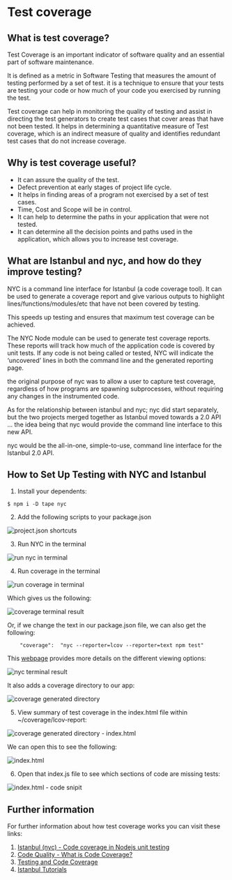 # Test coverage

## What is test coverage?
Test Coverage is an important indicator of software quality and an essential part of software maintenance.

It is defined as a metric in Software Testing that measures the amount of testing performed by a set of test.  it is a technique to ensure that your tests are testing your code or how much of your code you exercised by running the test.

Test coverage can help in monitoring the quality of testing and assist in directing the test generators to create test cases that cover areas that have not been tested. It helps in determining a quantitative measure of Test coverage, which is an indirect measure of quality and identifies redundant test cases that do not increase coverage.

## Why is test coverage useful? 

* It can assure the quality of the test.
* Defect prevention at early stages of project life cycle.
* It helps in finding areas of a program not exercised by a set of test cases.
* Time, Cost and Scope will be in control.
* It can help to determine the paths in your application that were not tested.
* It can determine all the decision points and paths used in the application, which allows you to increase test coverage.
 
## What are Istanbul and nyc, and how do they improve testing?

NYC is a command line interface for Istanbul (a code coverage tool). It can be used to generate a coverage report and give various outputs to highlight lines/functions/modules/etc that have not been covered by testing.

This speeds up testing and ensures that maximum test coverage can be achieved.

The NYC Node module can be used to generate test coverage reports. These reports will track how much of the application code is covered by unit tests. If any code is not being called or tested, NYC will indicate the ‘uncovered’ lines in both the command line and the generated reporting page.


the original purpose of nyc was to  allow a user to capture test
coverage, regardless of how programs are spawning subprocesses,
without     requiring any changes in the instrumented code.

As for the relationship between istanbul and nyc; nyc did start separately, but the two projects merged together as Istanbul moved towards a 2.0 API ... the idea being that nyc would provide the command line interface to this new API.

nyc would be the all-in-one, simple-to-use, command line interface for the Istanbul 2.0 API.


## How to Set Up Testing with NYC and Istanbul

1. Install your dependents:

``` $ npm i -D tape nyc ```

2. Add the following scripts to your package.json
     
![project.json shortcuts](https://i.imgur.com/rGuNxVz.png)


3. Run NYC in the terminal

![run nyc in terminal](https://i.imgur.com/eGm46l6.png)

4. Run coverage in the terminal

![run coverage in terminal](https://i.imgur.com/FZOhWEz.png)

Which gives us the following:


![coverage terminal result](https://i.imgur.com/54NAIBT.png)

Or, if we change the text in our package.json file, we can also get the following:

```
    "coverage":  "nyc --reporter=lcov --reporter=text npm test"
```

This [webpage](https://istanbul.js.org/docs/advanced/alternative-reporters/) provides more details on the different viewing options:

![nyc terminal result](https://i.imgur.com/LOyGn06.png)

It also adds a coverage directory to our app:

![coverage generated directory](https://i.imgur.com/u3ej7yt.png)

5. View summary of test coverage in the index.html file within ~/coverage/lcov-report:

![coverage generated directory - index.html](https://i.imgur.com/RpReTjN.png)

We can open this to see the following:

![index.html ](https://i.imgur.com/oHZvODK.png)

6. Open that index.js file to see which sections of code are missing tests:

![index.html - code snipit](https://i.imgur.com/0vihT43.png)


## Further information

For further information about how test coverage works you can visit these links:

1. [Istanbul (nyc) - Code coverage in Nodejs unit testing](https://www.youtube.com/watch?v=Vw72LgG5AQc)
2. [Code Quality - What is Code Coverage?](https://www.youtube.com/watch?v=Ra42js3AXIQ)
3. [Testing and Code Coverage](https://youtu.be/cxUqnliEWXQ)
4. [Istanbul Tutorials](https://istanbul.js.org/docs/tutorials/)
